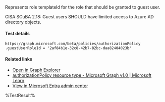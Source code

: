 Represents role templateId for the role that should be granted to guest user.

CISA SCuBA 2.18: Guest users SHOULD have limited access to Azure AD directory objects.

#### Test details
```
https://graph.microsoft.com/beta/policies/authorizationPolicy
.guestUserRoleId = '2af84b1e-32c8-42b7-82bc-daa82404023b'
```

#### Related links

- [Open in Graph Explorer](https://developer.microsoft.com/en-us/graph/graph-explorer?request=policies/authorizationPolicy&method=GET&version=beta&GraphUrl=https://graph.microsoft.com)
- [authorizationPolicy resource type - Microsoft Graph v1.0 | Microsoft Learn](https://learn.microsoft.com/en-us/graph/api/resources/authorizationpolicy)
- [View in Microsoft Entra admin center](https://portal.azure.com/#view/Microsoft_AAD_IAM/AllowlistPolicyBlade)

<!--- Results --->
%TestResult%

